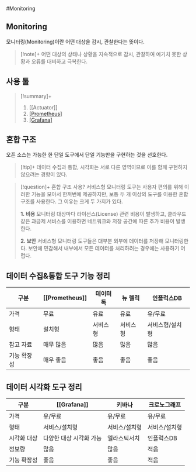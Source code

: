 #Monitoring

## Monitoring
모니터링(Monitoring)이란 어떤 대상을 감시, 관찰한다는 뜻이다.

> [!note]+ 
> 어떤 대상의 상태나 상황을 지속적으로 감시, 관찰하여 예기치 못한 상황과 오류를 대비하고 극복한다.

## 사용 툴
> [!summary]+ 
> 1. [[Actuator]]
> 2. [[Prometheus]](프로메테우스)
> 3. [[Grafana]](그라파나)

## 혼합 구조
오픈 소스는 가능한 한 단일 도구에서 단일 기능만을 구현하는 것을 선호한다. 

> [!tip]+ 
> 데이터 수집과 통합, 시각화는 서로 다른 영역이므로 이를 함께 구현하지 않으려는 경향이 있다.

> [!question]+ 혼합 구조 사용?
> 서비스형 모니터링 도구는 사용자 편의를 위해 이러한 기능을 모아서 한꺼번에 제공하지만, 보통 두 개 이상의 도구를 이용한 혼합 구조를 사용한다. 그 이유는 크게 두 가지가 있다.
> 
> **1. 비용**
> 모니터링 대상마다 라이선스(License) 관련 비용이 발생하고, 클라우드 같은 과금제 서비스를 이용하면 네트워크와 저장 공간에 따른 추가 비용이 발생한다.
> 
> **2. 보안**
> 서비스형 모니터링 도구들은 대부분 외부에 데이터를 저장해 모니터링한다. 보안에 민감해서 내부에서 모든 데이터를 처리하려는 경우에는 사용하기 어렵다.

## 데이터 수집&통합 도구 기능 정리
| 구분     | [[Prometheus]] | 데이터독 | 뉴 렐릭 | 인플럭스DB   |
| ------ | -------------- | ---- | ---- | -------- |
| 가격     | 무료             | 유료   | 유료   | 유/무료     |
| 형태     | 설치형            | 서비스형 | 서비스형 | 서비스형/설치형 |
| 참고 자료  | 매무 많음          | 많음   | 많음   | 많음       |
| 기능 확장성 | 매우 좋음          | 좋음   | 좋음   | 좋음       |

## 데이터 시각화 도구 정리
| 구분     | [[Grafana]]   | 키바나     | 크로노그래프  |
| ------ | ------------- | ------- | ------- |
| 가격     | 유/무료          | 유/무료    | 유/무료    |
| 형태     | 서비스/설치형       | 서비스/설치형 | 서비스/설치형 |
| 시각화 대상 | 다양한 대상 시각화 가능 | 엘라스틱서치  | 인플럭스DB  |
| 정보량    | 많음            | 많음      | 적음      |
| 기능 확장성 | 좋음            | 좋음      | 적음      |
